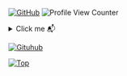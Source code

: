 [![GitHub](https://img.shields.io/github/followers/xNetting?label=follow&style=social)](https://github.com/xNetting) ![Profile View Counter](https://komarev.com/ghpvc/?username=xNetting)


<details>
  <summary align="left">Click me 📬 </summary>
  <pre>
  David de 17 años, Estudiante de Informatica
  </pre>
</details>

[![Gituhub](https://github-readme-stats.vercel.app/api?username=xNetting&show_icons=true&theme=dracula)](https://github.com/anuraghazra/github-readme-stats)

[![Top](https://github-readme-stats.vercel.app/api/top-langs/?username=xNetting&exclude_repo=eslint-config&theme=dracula)](https://github.com/anuraghazra/github-readme-stats)
